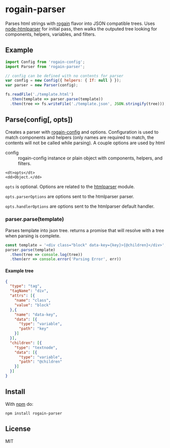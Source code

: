 # rogain-parser

Parses html strings with [rogain](https://www.npmjs.com/package/rogain) flavor into JSON compatible trees.  Uses [node-htmlparser](https://github.com/tautologistics/node-htmlparser) for initial pass, then walks the outputed tree looking for components, helpers, variables, and filters.

## Example 

```js
import Config from 'rogain-config';
import Parser from 'rogain-parser';

// config can be defined with no contents for parser
var config = new Config({ helpers: { If: null } });
var parser = new Parser(config);

fs.readFile('./template.html')
  .then(template => parser.parse(template))
  .then(tree => fs.writeFile('./template.json', JSON.stringify(tree)));
```

## Parse(config[, opts])

Creates a parser with [rogain-config](https://www.npmjs.com/package/rogain-config) and options.  Configuration is used to match components and helpers (only names are required to match, the contents will not be called while parsing).  A couple options are used by html

<dl>
    <dt>config</dt>
    <dd>rogain-config instance or plain object with components, helpers, and filters.</dd>

    <dt>opts</dt>
    <dd>Object.</dd>
</dl>

`opts` is optional. Options are related to the [htmlparser](https://github.com/tautologistics/node-htmlparser) module.

`opts.parserOptions` are options sent to the htmlparser parser.

`opts.handlerOptions` are options sent to the htmlparser default handler.


### parser.parse(template)

Parses template into json tree.  returns a promise that will resolve with a tree when parsing is complete.

```js
const template = '<div class="block" data-key={key}>{@children}</div>';
parser.parse(template)
  .then(tree => console.log(tree))
  .then(err => console.error('Parsing Error', err))
```

#### Example tree 

```json
{
  "type": "tag",
  "tagName": "div",
  "attrs": [{
    "name": "class",
    "value": "block"
  },{
    "name": "data-key",
    "data": [{
      "type": "variable",
      "path": "key"
    }]
  }],
  "children": [{
    "type": "textnode",
    "data": [{
      "type": "variable",
      "path": "@children"
    }]
  }]
}
```


## Install 

With [npm](https://www.npmjs.com) do:

```
npm install rogain-parser
```

## License

MIT